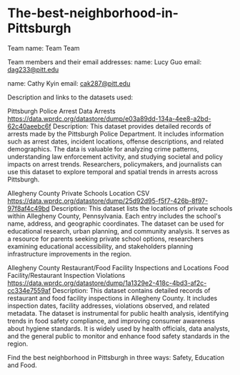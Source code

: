 # The-best-neighborhood-in-Pittsburgh
Team name: 
Team Team

Team members and their email addresses:
name: Lucy Guo 
email: dag233@pitt.edu

name: Cathy Kyin
email: cak287@pitt.edu

Description and links to the datasets used:

Pittsburgh Police Arrest Data
Arrests
https://data.wprdc.org/datastore/dump/e03a89dd-134a-4ee8-a2bd-62c40aeebc6f
Description:
This dataset provides detailed records of arrests made by the Pittsburgh Police Department. It includes information such as arrest dates, incident locations, offense descriptions, and related demographics. The data is valuable for analyzing crime patterns, understanding law enforcement activity, and studying societal and policy impacts on arrest trends. Researchers, policymakers, and journalists can use this dataset to explore temporal and spatial trends in arrests across Pittsburgh.


Allegheny County Private Schools Location
CSV
https://data.wprdc.org/datastore/dump/25d92d95-f5f7-426b-8f97-97f8af4c49bd
Description:
This dataset lists the locations of private schools within Allegheny County, Pennsylvania. Each entry includes the school's name, address, and geographic coordinates. The dataset can be used for educational research, urban planning, and community analysis. It serves as a resource for parents seeking private school options, researchers examining educational accessibility, and stakeholders planning infrastructure improvements in the region.


Allegheny County Restaurant/Food Facility Inspections and Locations
Food Facility/Restaurant Inspection Violations
https://data.wprdc.org/datastore/dump/1a1329e2-418c-4bd3-af2c-cc334e7559af
Description:
This dataset contains detailed records of restaurant and food facility inspections in Allegheny County. It includes inspection dates, facility addresses, violations observed, and related metadata. The dataset is instrumental for public health analysis, identifying trends in food safety compliance, and improving consumer awareness about hygiene standards. It is widely used by health officials, data analysts, and the general public to monitor and enhance food safety standards in the region.


Find the best neighborhood in Pittsburgh in three ways: Safety, Education and Food.
